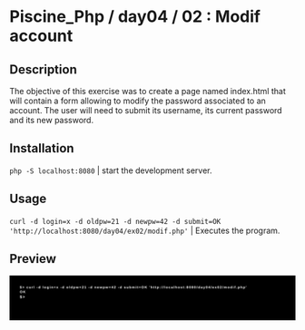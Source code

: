 # Piscine_Php / day04 / 02 : Modif account

## Description
The objective of this exercise was to create a page named index.html that will contain a form allowing to modify the password associated to an account. The user will need to submit its username, its current password and its new password.

## Installation
`php -S localhost:8080` | start the development server.

## Usage
`curl -d login=x -d oldpw=21 -d newpw=42 -d submit=OK 'http://localhost:8080/day04/ex02/modif.php'` | Executes the program.

## Preview
<img src="../../resources/images/modif.png" width="1200">

